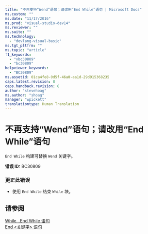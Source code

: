 ```yaml
---
title: "不再支持“Wend”语句；请改用“End While”语句 | Microsoft Docs"
ms.custom: ""
ms.date: "11/17/2016"
ms.prod: "visual-studio-dev14"
ms.reviewer: ""
ms.suite: ""
ms.technology: 
  - "devlang-visual-basic"
ms.tgt_pltfrm: ""
ms.topic: "article"
f1_keywords: 
  - "vbc30809"
  - "bc30809"
helpviewer_keywords: 
  - "BC30809"
ms.assetid: 01ca4fe8-0d5f-46a0-aa1d-29d915368235
caps.latest.revision: 8
caps.handback.revision: 8
author: "stevehoag"
ms.author: "shoag"
manager: "wpickett"
translationtype: Human Translation
---
```

# 不再支持“Wend”语句；请改用“End While”语句
`End While` 构建可替换 `Wend` 关键字。  
  
 **错误 ID:** BC30809  
  
### 更正此错误  
  
-   使用 `End While` 结束 `While` 块。  
  
## 请参阅  
 [While...End While 语句](../../visual-basic/language-reference/statements/while-end-while-statement.md)   
 [End \<关键字\> 语句](../../visual-basic/language-reference/statements/end-keyword-statement.md)